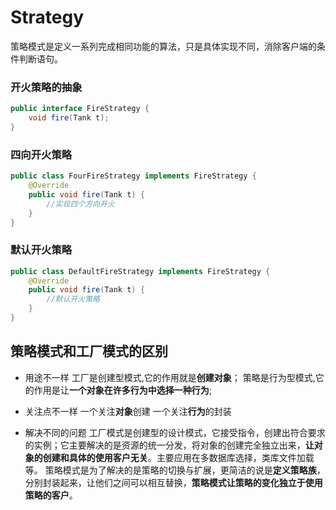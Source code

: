 # Strategy

策略模式是定义一系列完成相同功能的算法，只是具体实现不同，消除客户端的条件判断语句。

### 开火策略的抽象

```java
public interface FireStrategy {
    void fire(Tank t);
}
```

### 四向开火策略

```java
public class FourFireStrategy implements FireStrategy {
    @Override
    public void fire(Tank t) {
		//实现四个方向开火
    }
}
```

### 默认开火策略

```java
public class DefaultFireStrategy implements FireStrategy {
    @Override
    public void fire(Tank t) {
		//默认开火策略
    }
}
```

## 策略模式和工厂模式的区别

- 用途不一样
  工厂是创建型模式,它的作用就是**创建对象**；
  策略是行为型模式,它的作用是让**一个对象在许多行为中选择一种行为**;

- 关注点不一样
  一个关注**对象**创建
  一个关注**行为**的封装
- 解决不同的问题
  工厂模式是创建型的设计模式，它接受指令，创建出符合要求的实例；它主要解决的是资源的统一分发，将对象的创建完全独立出来，**让对象的创建和具体的使用客户无关**。主要应用在多数据库选择，类库文件加载等。
  策略模式是为了解决的是策略的切换与扩展，更简洁的说是**定义策略族**，分别封装起来，让他们之间可以相互替换，**策略模式让策略的变化独立于使用策略的客户**。